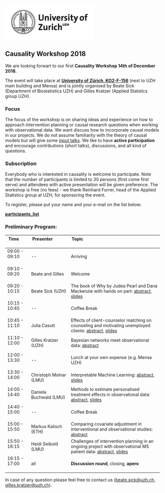 
![](uzh_logo_e_pos_web_main_zone.jpg)

## Causality Workshop 2018 

We are looking forwart to our first **Causality Workshop 14th of December 2018.** 

The event will take place at <a href="https://www.plaene.uzh.ch/KO2">**University of Zürich, KO2-F-156**</a> (next to UZH main building and Mensa)  and is jointly organised by Beate Sick (Department of Biostatistics UZH) and Gilles Kratzer (Applied Statstics group UZH).

### Focus

The focus of the workshop is on sharing ideas and experience on how to approach intervention planning or causal research questions when working with observational data. We want discuss how to incorporate causal models in our projects. We do not assume familiarity with the theory of causal models but will give some [input talks](talks.md). We like to have **active participation** and encourage contributions (short talks), discussions, and all kind of questions.  

### Subscription
Everybody who is interested in causality is welcome to participate. Note that the number of participants is limited to 30 persons (first come first serve) and attendees with active presentation will be given preference.  The workshop is free (no fees) - we thank Reinhard Furrer, head of the Applied Statistics group at UZH, for sponsoring the event. 

To register, please put your  name and your e-mail on the list below:

  <a href="https://docs.google.com/spreadsheets/d/152oGwHph-zKIKvuVZOR4Ws36xfrmyrhaU6WT8BvJNNM/edit?usp=sharing">**participants_list**</a>

### Preliminary Program: 

Time &nbsp; &nbsp; &nbsp; &nbsp; &nbsp; &nbsp; &nbsp; &nbsp; &nbsp; &nbsp; &nbsp; | Presenter &nbsp; &nbsp; &nbsp; &nbsp; &nbsp;&nbsp; &nbsp; &nbsp; &nbsp; &nbsp; &nbsp; &nbsp; &nbsp; &nbsp; &nbsp; &nbsp;&nbsp; &nbsp; &nbsp; &nbsp; &nbsp; &nbsp; | Topic &nbsp; &nbsp; &nbsp; &nbsp; &nbsp; &nbsp; &nbsp; &nbsp; &nbsp; &nbsp; &nbsp;&nbsp; &nbsp; &nbsp; &nbsp; &nbsp; &nbsp; &nbsp; &nbsp; &nbsp; &nbsp; &nbsp;&nbsp; &nbsp; &nbsp; &nbsp; &nbsp; &nbsp; &nbsp; &nbsp; &nbsp; &nbsp; &nbsp; &nbsp; &nbsp; &nbsp; &nbsp; &nbsp; &nbsp; &nbsp; &nbsp; &nbsp; &nbsp; &nbsp; &nbsp; &nbsp;
---|---|---
09:00 - 09:10 <br><br/> | --        | Arriving
09:10 - 09:20 <br><br/> | Beate and Gilles | Welcome 
09:20 - 10:15 <br><br/> | Beate Sick (UZH) | The book of Why by Judea Pearl and Dana Mackenzie with hands on part: [abstract](talks.md), [slides](/slides/talk_Beate_Sick.pdf) 
10:15 - 10:45 <br><br/> |  --  | Coffee Break
10:45 - 11:10 <br><br/> | Julia Casutt |  Effects of client-counselor matching on counseling and motivating unemployed clients:  [abstract](talks.md), [slides](/slides/talk_Julia_Casutt.pdf) 
11:10 - 12:00 <br><br/> | Gilles Kratzer (UZH) | Bayesian networks meet observational data:  [abstract](talks.md)
12:00 - 13:30 <br><br/> | -- | Lunch at your own expense (e.g. Mensa UZH)
13:30 - 14:00 <br><br/> | Christoph Molnar (LMU)  | Interpretable Machine Learning:  [abstract](talks.md), [slides](https://github.com/bsick/causality_workshop/blob/master/slides/talk_Christoph_Molnar.html)
14:00 - 14:40 <br><br/>  |  Daniela Buchwald (LMU) | Methods to estimate personalised treatment effects in observational data:  [abstract](talks.md), [slides](/slides/talk_Daniela_Buchwald.pdf) 
14:40 - 15:00 <br><br/> |  --  | Coffee Break
15:00 - 15:50<br><br/>  | Markus Kalisch (ETH)  | Comparing covariate adjustment in interventional and observational studies:  [abstract](talks.md)
15:50 - 16:15 <br><br/>  | Heidi Seibold (LMU) | Challenges of intervention planning in an ongoing project with observational MS patient data:  [abstract](talks.md), [slides](/slides/talk_Heidi_Seibold.pdf) 
16:15 - 17:00 <br><br/> | all |  **Discussion round**, closing, **apero**



In case of any question please feel free to contact us (beate.sick@uzh.ch, gilles.kratzer@uzh.ch).
